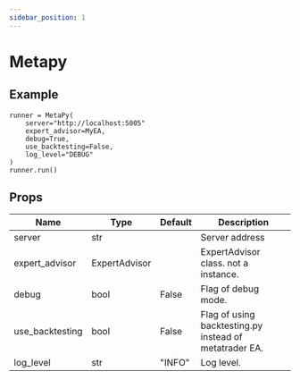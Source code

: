 ```yaml
---
sidebar_position: 1
---
```


# Metapy


## Example
```
runner = MetaPy(
    server="http://localhost:5005"
    expert_advisor=MyEA,
    debug=True,
    use_backtesting=False,
    log_level="DEBUG"
)
runner.run()
```

## Props
|  Name       |  Type           |  Default  |  Description   |
| ----        | ----            | ----      | ----           |
| server  | str  |      | Server address  |
| expert_advisor  | ExpertAdvisor  |      | ExpertAdvisor class. not a instance.  |
| debug  | bool  | False     | Flag of debug mode.  |
| use_backtesting  | bool  | False     | Flag of using backtesting.py instead of metatrader EA.  |
| log_level  | str  | "INFO"     | Log level.  |
